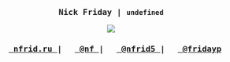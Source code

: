 <samp align="center">
  <h3>Nick Friday | <code>undefined</code></h3>

  <img
    src="https://github-readme-stats.vercel.app/api?username=NFrid&hide_title=true&show_icons=true&hide_border=true&hide=issues&theme=dracula"
  />

  <h3>
    <a
      rel="nofollow noopener noreferrer"
      target="_blank"
      href="https://nfrid.ru"
    >
      <img src="https://nfrid.ru/favicon.ico" height="16" />
      nfrid.ru
    </a>
    |
    <a rel="me" target="_blank" href="https://mastodon.ml/@nf">
      <img src="https://mastodon.ml/favicon.ico" height="16" />
      @nf
    </a>
    |
    <a
      rel="nofollow noopener noreferrer"
      target="_blank"
      href="https://t.me/@nfrid5"
    >
      <img src="https://t.me/favicon.ico" height="16" />
      @nfrid5
    </a>
    |
    <a
      rel="nofollow noopener noreferrer"
      target="_blank"
      href="https://youtube.com/@fridayp"
    >
      <img src="https://youtube.com/favicon.ico" height="16" />
      @fridayp
    </a>
  </h3>
</samp>
